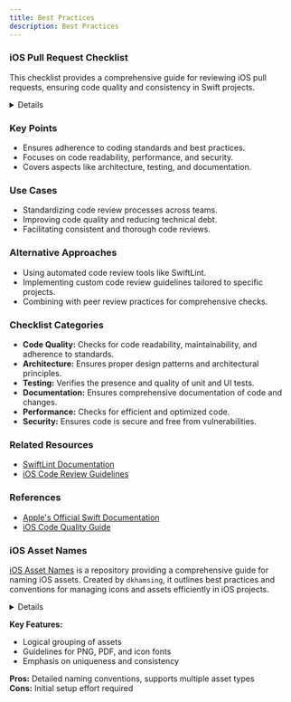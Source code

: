 ```yaml
---
title: Best Practices
description: Best Practices
---
```

### iOS Pull Request Checklist

This checklist provides a comprehensive guide for reviewing iOS pull requests, ensuring code quality and consistency in Swift projects.

<details>

**URL:** [iOS Pull Request Checklist](https://github.com/aryamansharda/iOS-Pull-Request-Checklist)

**Source:** [GitHub Repository](https://github.com/aryamansharda/iOS-Pull-Request-Checklist)

**Author:** `Aryaman Sharda`

**Tags:**  
`Swift`, `iOS`, `Code Review`, `Best Practices`

**Platforms Supported:** iOS

**Swift Version:** 5.0 and above
</details>

### Key Points
- Ensures adherence to coding standards and best practices.
- Focuses on code readability, performance, and security.
- Covers aspects like architecture, testing, and documentation.

### Use Cases
- Standardizing code review processes across teams.
- Improving code quality and reducing technical debt.
- Facilitating consistent and thorough code reviews.

### Alternative Approaches
- Using automated code review tools like SwiftLint.
- Implementing custom code review guidelines tailored to specific projects.
- Combining with peer review practices for comprehensive checks.

### Checklist Categories
- **Code Quality:** Checks for code readability, maintainability, and adherence to standards.
- **Architecture:** Ensures proper design patterns and architectural principles.
- **Testing:** Verifies the presence and quality of unit and UI tests.
- **Documentation:** Ensures comprehensive documentation of code and changes.
- **Performance:** Checks for efficient and optimized code.
- **Security:** Ensures code is secure and free from vulnerabilities.

### Related Resources
- [SwiftLint Documentation](https://realm.github.io/SwiftLint/)
- [iOS Code Review Guidelines](#)

### References
- [Apple's Official Swift Documentation](https://developer.apple.com/documentation/swift)
- [iOS Code Quality Guide](#)

<LinkCard title="Visit Checklist" href="https://github.com/aryamansharda/iOS-Pull-Request-Checklist" />

### iOS Asset Names

[iOS Asset Names](https://github.com/dkhamsing/ios-asset-names) is a repository providing a comprehensive guide for naming iOS assets. Created by `dkhamsing`, it outlines best practices and conventions for managing icons and assets efficiently in iOS projects.

<details>
**URL:** https://github.com/dkhamsing/ios-asset-names

**Authors:** `dkhamsing`

**Support Channels:** GitHub Issues, Twitter

</details>

**Key Features:**
- Logical grouping of assets
- Guidelines for PNG, PDF, and icon fonts
- Emphasis on uniqueness and consistency

**Pros:** Detailed naming conventions, supports multiple asset types  
**Cons:** Initial setup effort required

<LinkCard title="Visit iOS Asset Names" href="https://github.com/dkhamsing/ios-asset-names" />
